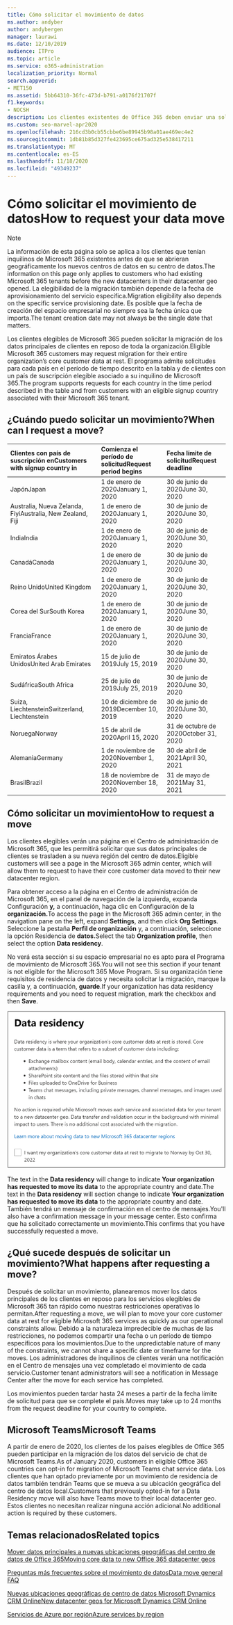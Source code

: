 ```yaml
---
title: Cómo solicitar el movimiento de datos
ms.author: andyber
author: andybergen
manager: laurawi
ms.date: 12/10/2019
audience: ITPro
ms.topic: article
ms.service: o365-administration
localization_priority: Normal
search.appverid:
- MET150
ms.assetid: 5bb64310-36fc-473d-b791-a0176f21707f
f1.keywords:
- NOCSH
description: Los clientes existentes de Office 365 deben enviar una solicitud antes de la fecha límite para que su país pueda mover sus datos de servicios de Microsoft 365 a su nueva ubicación geográfica.
ms.custom: seo-marvel-apr2020
ms.openlocfilehash: 216cd3b0cb55cbbe6be89945b98a01ae469ec4e2
ms.sourcegitcommit: 1db81b85d327fe423695ce675ad325e538417211
ms.translationtype: MT
ms.contentlocale: es-ES
ms.lasthandoff: 11/18/2020
ms.locfileid: "49349237"
---
```

# <a name="how-to-request-your-data-move"></a><span data-ttu-id="2ed88-103">Cómo solicitar el movimiento de datos</span><span class="sxs-lookup"><span data-stu-id="2ed88-103">How to request your data move</span></span>

> [!NOTE]
> <span data-ttu-id="2ed88-104">La información de esta página solo se aplica a los clientes que tenían inquilinos de Microsoft 365 existentes antes de que se abrieran geográficamente los nuevos centros de datos en su centro de datos.</span><span class="sxs-lookup"><span data-stu-id="2ed88-104">The information on this page only applies to customers who had existing Microsoft 365 tenants before the new datacenters in their datacenter geo opened.</span></span> <span data-ttu-id="2ed88-105">La elegibilidad de la migración también depende de la fecha de aprovisionamiento del servicio específica.</span><span class="sxs-lookup"><span data-stu-id="2ed88-105">Migration eligibility also depends on the specific service provisioning date.</span></span>  <span data-ttu-id="2ed88-106">Es posible que la fecha de creación del espacio empresarial no siempre sea la fecha única que importa.</span><span class="sxs-lookup"><span data-stu-id="2ed88-106">The tenant creation date may not always be the single date that matters.</span></span>
  
<span data-ttu-id="2ed88-107">Los clientes elegibles de Microsoft 365 pueden solicitar la migración de los datos principales de clientes en reposo de toda la organización.</span><span class="sxs-lookup"><span data-stu-id="2ed88-107">Eligible Microsoft 365 customers may request migration for their entire organization’s core customer data at rest.</span></span>  <span data-ttu-id="2ed88-108">El programa admite solicitudes para cada país en el período de tiempo descrito en la tabla y de clientes con un país de suscripción elegible asociado a su inquilino de Microsoft 365.</span><span class="sxs-lookup"><span data-stu-id="2ed88-108">The program supports requests for each country in the time period described in the table and from customers with an eligible signup country associated with their Microsoft 365 tenant.</span></span>
  
## <a name="when-can-i-request-a-move"></a><span data-ttu-id="2ed88-109">¿Cuándo puedo solicitar un movimiento?</span><span class="sxs-lookup"><span data-stu-id="2ed88-109">When can I request a move?</span></span>

| <span data-ttu-id="2ed88-110">Clientes con país de suscripción en</span><span class="sxs-lookup"><span data-stu-id="2ed88-110">Customers with signup country in</span></span> | <span data-ttu-id="2ed88-111">Comienza el período de solicitud</span><span class="sxs-lookup"><span data-stu-id="2ed88-111">Request period begins</span></span> | <span data-ttu-id="2ed88-112">Fecha límite de solicitud</span><span class="sxs-lookup"><span data-stu-id="2ed88-112">Request deadline</span></span> |
|:-----|:-----|:-----|
|<span data-ttu-id="2ed88-113">Japón</span><span class="sxs-lookup"><span data-stu-id="2ed88-113">Japan</span></span>  <br/> |<span data-ttu-id="2ed88-114">1 de enero de 2020</span><span class="sxs-lookup"><span data-stu-id="2ed88-114">January 1, 2020</span></span>  <br/> |<span data-ttu-id="2ed88-115">30 de junio de 2020</span><span class="sxs-lookup"><span data-stu-id="2ed88-115">June 30, 2020</span></span>  <br/> |
|<span data-ttu-id="2ed88-116">Australia, Nueva Zelanda, Fiyi</span><span class="sxs-lookup"><span data-stu-id="2ed88-116">Australia, New Zealand, Fiji</span></span>  <br/> |<span data-ttu-id="2ed88-117">1 de enero de 2020</span><span class="sxs-lookup"><span data-stu-id="2ed88-117">January 1, 2020</span></span>  <br/> |<span data-ttu-id="2ed88-118">30 de junio de 2020</span><span class="sxs-lookup"><span data-stu-id="2ed88-118">June 30, 2020</span></span>  <br/> |
|<span data-ttu-id="2ed88-119">India</span><span class="sxs-lookup"><span data-stu-id="2ed88-119">India</span></span>  <br/> |<span data-ttu-id="2ed88-120">1 de enero de 2020</span><span class="sxs-lookup"><span data-stu-id="2ed88-120">January 1, 2020</span></span>  <br/> |<span data-ttu-id="2ed88-121">30 de junio de 2020</span><span class="sxs-lookup"><span data-stu-id="2ed88-121">June 30, 2020</span></span>  <br/> |
|<span data-ttu-id="2ed88-122">Canadá</span><span class="sxs-lookup"><span data-stu-id="2ed88-122">Canada</span></span>  <br/> |<span data-ttu-id="2ed88-123">1 de enero de 2020</span><span class="sxs-lookup"><span data-stu-id="2ed88-123">January 1, 2020</span></span>  <br/> |<span data-ttu-id="2ed88-124">30 de junio de 2020</span><span class="sxs-lookup"><span data-stu-id="2ed88-124">June 30, 2020</span></span>  <br/> |
|<span data-ttu-id="2ed88-125">Reino Unido</span><span class="sxs-lookup"><span data-stu-id="2ed88-125">United Kingdom</span></span>  <br/> |<span data-ttu-id="2ed88-126">1 de enero de 2020</span><span class="sxs-lookup"><span data-stu-id="2ed88-126">January 1, 2020</span></span>  <br/> |<span data-ttu-id="2ed88-127">30 de junio de 2020</span><span class="sxs-lookup"><span data-stu-id="2ed88-127">June 30, 2020</span></span>  <br/> |
|<span data-ttu-id="2ed88-128">Corea del Sur</span><span class="sxs-lookup"><span data-stu-id="2ed88-128">South Korea</span></span>  <br/> |<span data-ttu-id="2ed88-129">1 de enero de 2020</span><span class="sxs-lookup"><span data-stu-id="2ed88-129">January 1, 2020</span></span>  <br/> |<span data-ttu-id="2ed88-130">30 de junio de 2020</span><span class="sxs-lookup"><span data-stu-id="2ed88-130">June 30, 2020</span></span>  <br/> |
|<span data-ttu-id="2ed88-131">Francia</span><span class="sxs-lookup"><span data-stu-id="2ed88-131">France</span></span>  <br/> |<span data-ttu-id="2ed88-132">1 de enero de 2020</span><span class="sxs-lookup"><span data-stu-id="2ed88-132">January 1, 2020</span></span>  <br/> |<span data-ttu-id="2ed88-133">30 de junio de 2020</span><span class="sxs-lookup"><span data-stu-id="2ed88-133">June 30, 2020</span></span>  <br/> |
|<span data-ttu-id="2ed88-134">Emiratos Árabes Unidos</span><span class="sxs-lookup"><span data-stu-id="2ed88-134">United Arab Emirates</span></span>  <br/> |<span data-ttu-id="2ed88-135">15 de julio de 2019</span><span class="sxs-lookup"><span data-stu-id="2ed88-135">July 15, 2019</span></span>  <br/> |<span data-ttu-id="2ed88-136">30 de junio de 2020</span><span class="sxs-lookup"><span data-stu-id="2ed88-136">June 30, 2020</span></span>  <br/> |
|<span data-ttu-id="2ed88-137">Sudáfrica</span><span class="sxs-lookup"><span data-stu-id="2ed88-137">South Africa</span></span>  <br/> |<span data-ttu-id="2ed88-138">25 de julio de 2019</span><span class="sxs-lookup"><span data-stu-id="2ed88-138">July 25, 2019</span></span>  <br/> |<span data-ttu-id="2ed88-139">30 de junio de 2020</span><span class="sxs-lookup"><span data-stu-id="2ed88-139">June 30, 2020</span></span>  <br/> |
|<span data-ttu-id="2ed88-140">Suiza, Liechtenstein</span><span class="sxs-lookup"><span data-stu-id="2ed88-140">Switzerland, Liechtenstein</span></span>  <br/> |<span data-ttu-id="2ed88-141">10 de diciembre de 2019</span><span class="sxs-lookup"><span data-stu-id="2ed88-141">December 10, 2019</span></span>  <br/> |<span data-ttu-id="2ed88-142">30 de junio de 2020</span><span class="sxs-lookup"><span data-stu-id="2ed88-142">June 30, 2020</span></span>  <br/> |
|<span data-ttu-id="2ed88-143">Noruega</span><span class="sxs-lookup"><span data-stu-id="2ed88-143">Norway</span></span>  <br/> |<span data-ttu-id="2ed88-144">15 de abril de 2020</span><span class="sxs-lookup"><span data-stu-id="2ed88-144">April 15, 2020</span></span>  <br/> |<span data-ttu-id="2ed88-145">31 de octubre de 2020</span><span class="sxs-lookup"><span data-stu-id="2ed88-145">October 31, 2020</span></span>  <br/> |
|<span data-ttu-id="2ed88-146">Alemania</span><span class="sxs-lookup"><span data-stu-id="2ed88-146">Germany</span></span>  <br/> |<span data-ttu-id="2ed88-147">1 de noviembre de 2020</span><span class="sxs-lookup"><span data-stu-id="2ed88-147">November 1, 2020</span></span>  <br/> |<span data-ttu-id="2ed88-148">30 de abril de 2021</span><span class="sxs-lookup"><span data-stu-id="2ed88-148">April 30, 2021</span></span>  <br/> |
|<span data-ttu-id="2ed88-149">Brasil</span><span class="sxs-lookup"><span data-stu-id="2ed88-149">Brazil</span></span>  <br/> |<span data-ttu-id="2ed88-150">18 de noviembre de 2020</span><span class="sxs-lookup"><span data-stu-id="2ed88-150">November 18, 2020</span></span>  <br/> |<span data-ttu-id="2ed88-151">31 de mayo de 2021</span><span class="sxs-lookup"><span data-stu-id="2ed88-151">May 31, 2021</span></span>  <br/> |

## <a name="how-to-request-a-move"></a><span data-ttu-id="2ed88-152">Cómo solicitar un movimiento</span><span class="sxs-lookup"><span data-stu-id="2ed88-152">How to request a move</span></span>

<span data-ttu-id="2ed88-153">Los clientes elegibles verán una página en el Centro de administración de Microsoft 365, que les permitirá solicitar que sus datos principales de clientes se trasladen a su nueva región del centro de datos.</span><span class="sxs-lookup"><span data-stu-id="2ed88-153">Eligible customers will see a page in the Microsoft 365 admin center, which will allow them to request to have their core customer data moved to their new datacenter region.</span></span>  
  
<span data-ttu-id="2ed88-154">Para obtener acceso a la página en el Centro de administración de Microsoft 365, en el panel de navegación de la izquierda, expanda Configuración **y,** a continuación, haga clic en Configuración de la **organización.**</span><span class="sxs-lookup"><span data-stu-id="2ed88-154">To access the page in the Microsoft 365 admin center, in the navigation pane on the left, expand **Settings**, and then click **Org Settings**.</span></span>
<span data-ttu-id="2ed88-155">Seleccione la pestaña **Perfil de organización** y, a continuación, seleccione la opción Residencia de **datos.**</span><span class="sxs-lookup"><span data-stu-id="2ed88-155">Select the tab **Organization profile**, then select the option **Data residency**.</span></span>
  
<span data-ttu-id="2ed88-156">No verá esta sección si su espacio empresarial no es apto para el Programa de movimiento de Microsoft 365.</span><span class="sxs-lookup"><span data-stu-id="2ed88-156">You will not see this section if your tenant is not eligible for the Microsoft 365 Move Program.</span></span>  <span data-ttu-id="2ed88-157">Si su organización tiene requisitos de residencia de datos y necesita solicitar la migración, marque la casilla y, a continuación, **guarde**.</span><span class="sxs-lookup"><span data-stu-id="2ed88-157">If your organization has data residency requirements and you need to request migration, mark the checkbox and then **Save**.</span></span>
  
![Pantalla de opción de suscripción de Datacenter](../media/dataresidencyflyoutae.jpg)
  
<span data-ttu-id="2ed88-159">The text in the **Data residency** will change to indicate **Your organization has requested to move its data** to the appropriate country and date.</span><span class="sxs-lookup"><span data-stu-id="2ed88-159">The text in the **Data residency** will section change to indicate **Your organization has requested to move its data** to the appropriate country and date.</span></span> <span data-ttu-id="2ed88-160">También tendrá un mensaje de confirmación en el centro de mensajes.</span><span class="sxs-lookup"><span data-stu-id="2ed88-160">You'll also have a confirmation message in your message center.</span></span> <span data-ttu-id="2ed88-161">Esto confirma que ha solicitado correctamente un movimiento.</span><span class="sxs-lookup"><span data-stu-id="2ed88-161">This confirms that you have successfully requested a move.</span></span> 
  
## <a name="what-happens-after-requesting-a-move"></a><span data-ttu-id="2ed88-162">¿Qué sucede después de solicitar un movimiento?</span><span class="sxs-lookup"><span data-stu-id="2ed88-162">What happens after requesting a move?</span></span>

<span data-ttu-id="2ed88-163">Después de solicitar un movimiento, planearemos mover los datos principales de los clientes en reposo para los servicios elegibles de Microsoft 365 tan rápido como nuestras restricciones operativas lo permitan.</span><span class="sxs-lookup"><span data-stu-id="2ed88-163">After requesting a move, we will plan to move your core customer data at rest for eligible Microsoft 365 services as quickly as our operational constraints allow.</span></span> <span data-ttu-id="2ed88-164">Debido a la naturaleza impredecible de muchas de las restricciones, no podemos compartir una fecha o un período de tiempo específicos para los movimientos.</span><span class="sxs-lookup"><span data-stu-id="2ed88-164">Due to the unpredictable nature of many of the constraints, we cannot share a specific date or timeframe for the moves.</span></span> <span data-ttu-id="2ed88-165">Los administradores de inquilinos de clientes verán una notificación en el Centro de mensajes una vez completado el movimiento de cada servicio.</span><span class="sxs-lookup"><span data-stu-id="2ed88-165">Customer tenant administrators will see a notification in Message Center after the move for each service has completed.</span></span>
  
<span data-ttu-id="2ed88-166">Los movimientos pueden tardar hasta 24 meses a partir de la fecha límite de solicitud para que se complete el país.</span><span class="sxs-lookup"><span data-stu-id="2ed88-166">Moves may take up to 24 months from the request deadline for your country to complete.</span></span>
  
## <a name="microsoft-teams"></a><span data-ttu-id="2ed88-167">Microsoft Teams</span><span class="sxs-lookup"><span data-stu-id="2ed88-167">Microsoft Teams</span></span>

<span data-ttu-id="2ed88-168">A partir de enero de 2020, los clientes de los países elegibles de Office 365 pueden participar en la migración de los datos del servicio de chat de Microsoft Teams.</span><span class="sxs-lookup"><span data-stu-id="2ed88-168">As of January 2020, customers in eligible Office 365 countries can opt-in for migration of Microsoft Teams chat service data.</span></span>  <span data-ttu-id="2ed88-169">Los clientes que han optado previamente por un movimiento de residencia de datos también tendrán Teams que se mueva a su ubicación geográfica del centro de datos local.</span><span class="sxs-lookup"><span data-stu-id="2ed88-169">Customers that previously opted-in for a Data Residency move will also have Teams move to their local datacenter geo.</span></span>  <span data-ttu-id="2ed88-170">Estos clientes no necesitan realizar ninguna acción adicional.</span><span class="sxs-lookup"><span data-stu-id="2ed88-170">No additional action is required by these customers.</span></span>

## <a name="related-topics"></a><span data-ttu-id="2ed88-171">Temas relacionados</span><span class="sxs-lookup"><span data-stu-id="2ed88-171">Related topics</span></span>

[<span data-ttu-id="2ed88-172">Mover datos principales a nuevas ubicaciones geográficas del centro de datos de Office 365</span><span class="sxs-lookup"><span data-stu-id="2ed88-172">Moving core data to new Office 365 datacenter geos</span></span>](moving-data-to-new-datacenter-geos.md)

[<span data-ttu-id="2ed88-173">Preguntas más frecuentes sobre el movimiento de datos</span><span class="sxs-lookup"><span data-stu-id="2ed88-173">Data move general FAQ</span></span>](data-move-faq.md)

[<span data-ttu-id="2ed88-174">Nuevas ubicaciones geográficas de centro de datos Microsoft Dynamics CRM Online</span><span class="sxs-lookup"><span data-stu-id="2ed88-174">New datacenter geos for Microsoft Dynamics CRM Online</span></span>](https://go.microsoft.com/fwlink/p/?Linkid=615924)
  
[<span data-ttu-id="2ed88-175">Servicios de Azure por región</span><span class="sxs-lookup"><span data-stu-id="2ed88-175">Azure services by region</span></span>](https://azure.microsoft.com/regions/)
  

